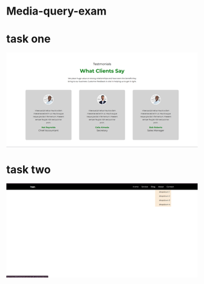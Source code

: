  # Media-query-exam

<h1>task one</h1>
<a href="https://github.com/13-Bhupendra/Media-query-exam/tree/main/media%20query%20exam%20with%20css/task-one">
  <img src="https://github.com/13-Bhupendra/Media-query-exam/blob/main/Screenshot%202025-01-01%20111208.png">
  </a>

<h1>task two</h1>
<a href="https://github.com/13-Bhupendra/Media-query-exam/tree/main/media%20query%20exam%20with%20css/task%20two">
  <img src="https://github.com/13-Bhupendra/Media-query-exam/blob/main/Screenshot%202025-01-01%20111224.png">
 </a>
